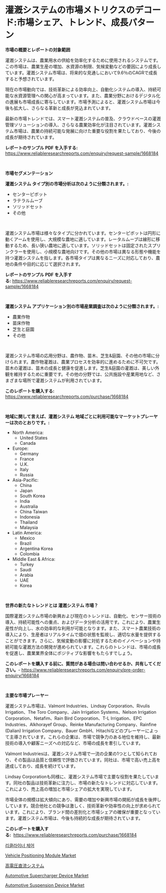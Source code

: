 <p><h1>灌漑システムの市場メトリクスのデコード:市場シェア、トレンド、成長パターン</h1></p><p><strong>市場の概要とレポートの対象範囲</strong></p>
<p><p>灌漑システムは、農業用水の供給を効率化するために使用されるシステムです。この市場は、農業生産の増加、水資源の制限、気候変動などの要因により成長しています。灌漑システム市場は、将来的な見通しにおいて9.6％のCAGRで成長すると予想されています。</p><p>現在の市場動向では、技術革新による効率向上、自動化システムの導入、持続可能な水資源管理への関心が高まっています。また、農業分野におけるデジタル化の進展も市場成長に寄与しています。市場予測によると、灌漑システム市場は今後も拡大し、さらなる革新と成長が見込まれています。</p><p>最新の市場トレンドでは、スマート灌漑システムの普及、クラウドベースの灌漑管理ソリューションの導入、さらなる農業効率化が注目されています。灌漑システム市場は、農業の持続可能な発展に向けた重要な役割を果たしており、今後の成長が期待されています。</p></p>
<p><strong>レポートのサンプル PDF を入手する:</strong> <a href="https://www.reliableresearchreports.com/enquiry/request-sample/1668184">https://www.reliableresearchreports.com/enquiry/request-sample/1668184</a></p>
<p>&nbsp;</p>
<p><strong>市場セグメンテーション</strong></p>
<p><strong>灌漑システム タイプ別の市場分析は次のように分類されます。:</strong></p>
<p><ul><li>センターピボット</li><li>ラテラルムーブ</li><li>ソリッドセット</li><li>その他</li></ul></p>
<p>&nbsp;</p>
<p><p>灌漑システム市場は様々なタイプに分かれています。センターピボットは円形に動くアームを使用し、大規模な農地に適しています。レータルムーブは線形に移動するため、長い狭い農地に適しています。ソリッドセットは固定されたスプリンクラーを使用し、小規模な農地向けです。その他の市場は異なる形態や機能を持つ灌漑システムを指します。各市場タイプは異なるニーズに対応しており、農地の条件や目的に応じて選択されます。</p></p>
<p><strong>レポートのサンプル PDF を入手する:</strong>&nbsp;<a href="https://www.reliableresearchreports.com/enquiry/request-sample/1668184">https://www.reliableresearchreports.com/enquiry/request-sample/1668184</a></p>
<p>&nbsp;</p>
<p><strong> 灌漑システム アプリケーション別の市場産業調査は次のように分類されます。:</strong></p>
<p><ul><li>農業作物</li><li>苗床作物</li><li>芝生と庭園</li><li>その他</li></ul></p>
<p>&nbsp;</p>
<p><p>灌漑システム市場の応用分野は、農作物、苗木、芝生&庭園、その他の市場に分けられます。農作物灌漑は、農業プロセスを効率的に進めるために不可欠です。苗木の灌漑は、苗木の成長と健康を促進します。芝生&庭園の灌漑は、美しい外観を維持するために重要です。その他の分野では、公共施設や産業用地など、さまざまな場所で灌漑システムが利用されています。</p></p>
<p><strong>このレポートを購入する:</strong>&nbsp; <a href="https://www.reliableresearchreports.com/purchase/1668184">https://www.reliableresearchreports.com/purchase/1668184</a></p>
<p>&nbsp;</p>
<p><strong>地域に関して言えば、灌漑システム 地域ごとに利用可能なマーケットプレーヤーは次のとおりです。:</strong></p>
<p><ul>
    <li>
        North America:
        <ul>
            <li>United States</li>
            <li>Canada</li>
        </ul>
    </li>
    <li>
        Europe:
        <ul>
            <li>Germany</li>
            <li>France</li>
            <li>U.K.</li>
            <li>Italy</li>
            <li>Russia</li>
        </ul>
    </li>
    <li>
        Asia-Pacific:
        <ul>
            <li>China</li>
            <li>Japan</li>
            <li>South Korea</li>
            <li>India</li>
            <li>Australia</li>
            <li>China Taiwan</li>
            <li>Indonesia</li>
            <li>Thailand</li>
            <li>Malaysia</li>
        </ul>
    </li>
    <li>
        Latin America:
        <ul>
            <li>Mexico</li>
            <li>Brazil</li>
            <li>Argentina Korea</li>
            <li>Colombia</li>
        </ul>
    </li>
    <li>
        Middle East & Africa:
        <ul>
            <li>Turkey</li>
            <li>Saudi</li>
            <li>Arabia</li>
            <li>UAE</li>
            <li>Korea</li>
        </ul>
    </li>
    </ul></p>
<p>&nbsp;</p>
<p><strong>世界の新たなトレンドとは 灌漑システム 市場？</strong></p>
<p><p>国際灌漑システム市場の新興および現在のトレンドは、自動化、センサー技術の導入、持続可能性への重点、およびデータ分析の活用です。これにより、農業生産性が向上し、水の効率的な利用が可能となります。また、スマート農業技術の導入により、生産者はリアルタイムで畑の状態を監視し、適切な水量を提供することができます。さらに、気候変動の影響に対処するためのイノベーションや持続可能な灌漑方法の開発が進められています。これらのトレンドは、市場の成長を促進し、農業業界全体にポジティブな影響をもたらすでしょう。</p></p>
<p><strong>このレポートを購入する前に、質問がある場合は問い合わせるか、共有してください。</strong>- <a href="https://www.reliableresearchreports.com/enquiry/pre-order-enquiry/1668184">https://www.reliableresearchreports.com/enquiry/pre-order-enquiry/1668184</a></p>
<p>&nbsp;</p>
<p><strong>主要な市場プレーヤー</strong></p>
<p><p>灌漑システム市場は、Valmont Industries、Lindsay Corporation、Rivulis Irrigation、The Toro Company、Jain Irrigation Systems、Nelson Irrigation Corporation、Netafim、Rain Bird Corporation、T-L Irrigation、EPC Industries、Alkhorayef Group、Reinke Manufacturing Company、Rainfine (Dalian) Irrigation Company、Bauer GmbH、Hitachiなどのプレーヤーによって主導されています。これらの企業は、市場で競争力のある地位を維持し、最新技術の導入や顧客ニーズへの対応など、市場の成長を牽引しています。</p><p>Valmont Industriesは、灌漑システム市場で一流の企業の1つとして知られており、その製品は品質と信頼性で評価されています。同社は、市場で高い売上高を達成しており、成長を続けています。</p><p>Lindsay Corporationも同様に、灌漑システム市場で主要な役割を果たしています。同社の製品は技術革新に注力し、市場の新たなトレンドに対応しています。これにより、売上高の増加と市場シェアの拡大を実現しています。</p><p>市場全体の規模は拡大傾向にあり、需要の増加や新興市場の開拓が成長を後押ししています。競合他社との競争は激しく、技術革新や効率性の向上が求められています。これにより、ブランド間の差別化と市場シェアの確保が重要となっています。灌漑システム市場は、今後も持続的な成長が期待されています。</p></p>
<p><strong>このレポートを購入する:</strong>&nbsp;&nbsp;<a href="https://www.reliableresearchreports.com/purchase/1668184">https://www.reliableresearchreports.com/purchase/1668184</a></p>
<p><p><a href="https://github.com/OwenHamiytll568745/Market-Research-Report-List-1/blob/main/290662314140.md">리클라이너 체어</a></p><p><a href="https://github.com/mharielmesa/Market-Research-Report-List-2/blob/main/vehicle-positioning-module-market.md">Vehicle Positioning Module Market</a></p><p><a href="https://github.com/sghwr779811674/Market-Research-Report-List-1/blob/main/649815015293.md">高電圧直流システム</a></p><p><a href="https://issuu.com/reportprime-2/docs/automotive-supercharger-device-market-size-2030.pp">Automotive Supercharger Device Market</a></p><p><a href="https://issuu.com/reportprime-2/docs/automotive-suspension-device-market-size-2030.pptx">Automotive Suspension Device Market</a></p></p>